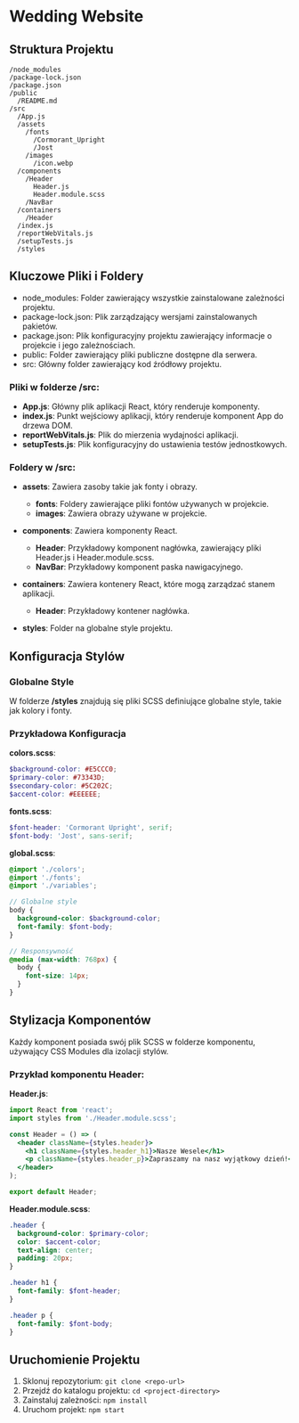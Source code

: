 # Wedding Website

## Struktura Projektu

```
/node_modules
/package-lock.json
/package.json
/public
  /README.md
/src
  /App.js
  /assets
    /fonts
      /Cormorant_Upright
      /Jost
    /images
      /icon.webp
  /components
    /Header
      Header.js
      Header.module.scss
    /NavBar
  /containers
    /Header
  /index.js
  /reportWebVitals.js
  /setupTests.js
  /styles
```

## Kluczowe Pliki i Foldery

- node_modules: Folder zawierający wszystkie zainstalowane zależności projektu.
- package-lock.json: Plik zarządzający wersjami zainstalowanych pakietów.
- package.json: Plik konfiguracyjny projektu zawierający informacje o projekcie i jego zależnościach.
- public: Folder zawierający pliki publiczne dostępne dla serwera.
- src: Główny folder zawierający kod źródłowy projektu.

### Pliki w folderze /src:

- **App.js**: Główny plik aplikacji React, który renderuje komponenty.
- **index.js**: Punkt wejściowy aplikacji, który renderuje komponent App do drzewa DOM.
- **reportWebVitals.js**: Plik do mierzenia wydajności aplikacji.
- **setupTests.js**: Plik konfiguracyjny do ustawienia testów jednostkowych.

### Foldery w /src:

- **assets**: Zawiera zasoby takie jak fonty i obrazy.
  - **fonts**: Foldery zawierające pliki fontów używanych w projekcie.
  - **images**: Zawiera obrazy używane w projekcie.
  
- **components**: Zawiera komponenty React.
  - **Header**: Przykładowy komponent nagłówka, zawierający pliki Header.js i Header.module.scss.
  - **NavBar**: Przykładowy komponent paska nawigacyjnego.
  
- **containers**: Zawiera kontenery React, które mogą zarządzać stanem aplikacji.
  - **Header**: Przykładowy kontener nagłówka.
  
- **styles**: Folder na globalne style projektu.

## Konfiguracja Stylów

### Globalne Style

W folderze **/styles** znajdują się pliki SCSS definiujące globalne style, takie jak kolory i fonty.

### Przykładowa Konfiguracja

**colors.scss**:
```scss
$background-color: #E5CCC0;
$primary-color: #73343D;
$secondary-color: #5C202C;
$accent-color: #EEEEEE;
```

**fonts.scss**:
```scss
$font-header: 'Cormorant Upright', serif;
$font-body: 'Jost', sans-serif;
```

**global.scss**:
```scss
@import './colors';
@import './fonts';
@import './variables';

// Globalne style
body {
  background-color: $background-color;
  font-family: $font-body;
}

// Responsywność
@media (max-width: 768px) {
  body {
    font-size: 14px;
  }
}
```

## Stylizacja Komponentów

Każdy komponent posiada swój plik SCSS w folderze komponentu, używający CSS Modules dla izolacji stylów.

### Przykład komponentu Header:

**Header.js**:
```jsx
import React from 'react';
import styles from './Header.module.scss';

const Header = () => (
  <header className={styles.header}>
    <h1 className={styles.header_h1}>Nasze Wesele</h1>
    <p className={styles.header_p}>Zapraszamy na nasz wyjątkowy dzień!</p>
  </header>
);

export default Header;
```

**Header.module.scss**:
```scss
.header {
  background-color: $primary-color;
  color: $accent-color;
  text-align: center;
  padding: 20px;
}

.header h1 {
  font-family: $font-header;
}

.header p {
  font-family: $font-body;
}
```

## Uruchomienie Projektu

1. Sklonuj repozytorium: `git clone <repo-url>`
2. Przejdź do katalogu projektu: `cd <project-directory>`
3. Zainstaluj zależności: `npm install`
4. Uruchom projekt: `npm start`
```
